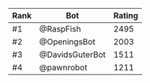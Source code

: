 Rank|Bot|Rating
---|---|---
#1|@RaspFish|2495
#2|@OpeningsBot|2003
#3|@DavidsGuterBot|1511
#4|@pawnrobot|1211
